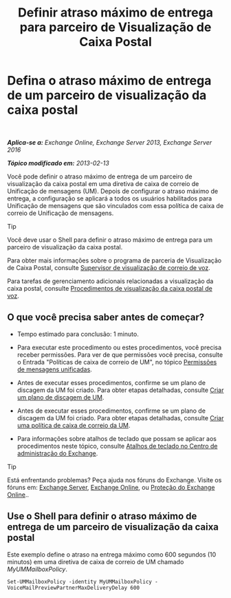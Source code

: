 ﻿---
title: 'Definir atraso máximo de entrega para parceiro de Visualização de Caixa Postal'
TOCTitle: Defina o atraso máximo de entrega de um parceiro de visualização da caixa postal
ms:assetid: c9a07f6d-6f7f-4036-9a4a-d668d21e2c76
ms:mtpsurl: https://technet.microsoft.com/pt-br/library/Ff630928(v=EXCHG.150)
ms:contentKeyID: 51407915
ms.date: 05/22/2018
mtps_version: v=EXCHG.150
ms.translationtype: MT
---

# Defina o atraso máximo de entrega de um parceiro de visualização da caixa postal

 

_**Aplica-se a:** Exchange Online, Exchange Server 2013, Exchange Server 2016_

_**Tópico modificado em:** 2013-02-13_

Você pode definir o atraso máximo de entrega de um parceiro de visualização da caixa postal em uma diretiva de caixa de correio de Unificação de mensagens (UM). Depois de configurar o atraso máximo de entrega, a configuração se aplicará a todos os usuários habilitados para Unificação de mensagens que são vinculados com essa política de caixa de correio de Unificação de mensagens.


> [!TIP]
> Você deve usar o Shell para definir o atraso máximo de entrega para um parceiro de visualização da caixa postal.



Para obter mais informações sobre o programa de parceria de Visualização de Caixa Postal, consulte [Supervisor de visualização de correio de voz](https://docs.microsoft.com/pt-br/exchange/voice-mail-unified-messaging/set-up-client-voice-mail-features/voice-mail-preview-advisor).

Para tarefas de gerenciamento adicionais relacionadas a visualização da caixa postal, consulte [Procedimentos de visualização da caixa postal de voz](https://docs.microsoft.com/pt-br/exchange/voice-mail-unified-messaging/set-up-client-voice-mail-features/voice-mail-preview-procedures).

## O que você precisa saber antes de começar?

  - Tempo estimado para conclusão: 1 minuto.

  - Para executar este procedimento ou estes procedimentos, você precisa receber permissões. Para ver de que permissões você precisa, consulte o Entrada "Políticas de caixa de correio de UM", no tópico [Permissões de mensagens unificadas](unified-messaging-permissions-exchange-2013-help.md).

  - Antes de executar esses procedimentos, confirme se um plano de discagem da UM foi criado. Para obter etapas detalhadas, consulte [Criar um plano de discagem de UM](create-a-um-dial-plan-exchange-2013-help.md).

  - Antes de executar esses procedimentos, confirme se um plano de discagem da UM foi criado. Para obter etapas detalhadas, consulte [Criar uma política de caixa de correio da UM](create-a-um-mailbox-policy-exchange-2013-help.md).

  - Para informações sobre atalhos de teclado que possam se aplicar aos procedimentos neste tópico, consulte [Atalhos de teclado no Centro de administração do Exchange](keyboard-shortcuts-in-the-exchange-admin-center-exchange-online-protection-help.md).


> [!TIP]
> Está enfrentando problemas? Peça ajuda nos fóruns do Exchange. Visite os fóruns em: <A href="https://go.microsoft.com/fwlink/p/?linkid=60612">Exchange Server</A>, <A href="https://go.microsoft.com/fwlink/p/?linkid=267542">Exchange Online</A>, ou <A href="https://go.microsoft.com/fwlink/p/?linkid=285351">Proteção do Exchange Online</A>..



## Use o Shell para definir o atraso máximo de entrega de um parceiro de visualização da caixa postal

Este exemplo define o atraso na entrega máximo como 600 segundos (10 minutos) em uma diretiva de caixa de correio de UM chamado *MyUMMailboxPolicy*.

    Set-UMMailboxPolicy -identity MyUMMailboxPolicy - VoiceMailPreviewPartnerMaxDeliveryDelay 600

